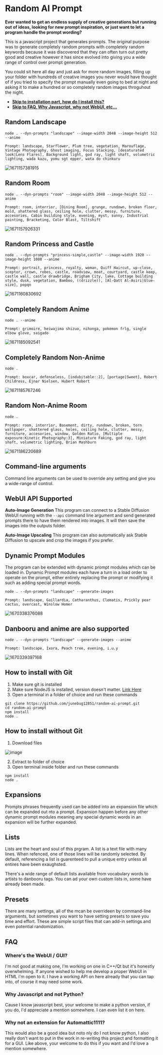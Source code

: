 # Random AI Prompt

**Ever wanted to get an endless supply of creative generations but running out of ideas, looking for new prompt inspiration, or just want to let a program handle the prompt wording?**

This is a javascript project that generates prompts. The original purpose
was to generate completely random prompts with completely random keywords because
it was discovered that they can often turn out pretty good and creative however
it has since evolved into giving you a wide range of control over prompt
generation.

You could sit here all day and just ask for more random images, filling up your folder with hundreds of creative images you never would have thought of if you tried to specify the prompt manually even going to bed at night and asking it to make a hundred or so completely random images throguhout the night.

* **[Skip to installation part, how do I install this?](#how-to-install-with-git)**
* **[Skip to FAQ, Why Javascript, why not WebUI, etc...](#faq)**

## Random Landscape

```
node . --dyn-prompts "landscape" --image-width 2048 --image-height 512 --anime

Prompt: landscape, Starflower, Plum tree, vegetation, Marouflage, Vintage Photography, Ghost imaging, Focus Stacking, [desaturated look|Lens Flares], Background light, god ray, light shaft, volumetric lighting, wada kazu, yomu sgt epper, wata do chinkuru
```

![1671157381915](https://user-images.githubusercontent.com/1305564/208066724-110f40a9-42c3-4825-9c2b-75b5c3be59d5.png)

## Random Room

```
node . --dyn-prompts "room" --image-width 2048 --image-height 512 --anime

Prompt: room, interrior, [Dining Room], grunge, rundown, broken floor, mold, shattered glass, ceiling hole, clutter, messy, furniture, accesories, Cabin building style, evening, myst, sunny, Industrial painting, Bracketing, Color Blast, Tiltshift
```

![1671157926331](https://user-images.githubusercontent.com/1305564/208067848-720f488c-7dc3-43a7-a751-e551a1a2b01c.png)

## Random Princess and Castle

```
node . --dyn-prompts "princess-simple,castle" --image-width 1920 --image-height 1088 --anime

Prompt: portrait, princess, royalty, woman, Quiff Haircut, up-close, sceptor, crown, robes, castle, roadview, moat, courtyard, castle keep, castle wall, castle drawbridge, Brigham City, lake, Cottage building style, dusk, vegetation, Bamboo, ((drizzle)), [Al-Qatt Al-Asiri|Glue-size], popqn
```

![1671160830692](https://user-images.githubusercontent.com/1305564/208071473-ecc07b97-5508-405b-b007-3636973ec005.png)

## Completely Random Anime

```
node . --anime

Prompt: grimoire, heiwajima shizuo, nihonga, pokemon frlg, single elbow glove, saigado
```

![1671185092541](https://user-images.githubusercontent.com/1305564/208074658-eef39d1d-46ad-476b-9ecf-8a4a3a2a47ab.png)

## Completely Random Non-Anime

```
node .

Prompt: boxcar, defenseless, [indubitable::2], [portage|Sweet], Robert Childress, Ejnar Nielsen, Hubert Robert
```

![1671185767246](https://user-images.githubusercontent.com/1305564/208076432-78593a5c-c3b5-47fb-a620-f445c37d9d3e.png)

## Random Non-Anime Room

```
node .

Prompt: room, interrior, Basement, dirty, rundown, broken, torn wallpaper, shattered glass, holes, ceiling hole, clutter, messy, furniture, accesories, window, Golden Ratio, [Multiple exposure:Kinetic Photography:3], Miniature Faking, god ray, light shaft, volumetric lighting, Brian Mashburn
```

![1671186220689](https://user-images.githubusercontent.com/1305564/208078096-1cfe82fa-6aab-4b77-8037-a80dda12eab9.png)

## Command-line arguments

Command line arguments can be used to override any setting and give you a wide-range of control.

## WebUI API Supported

**Auto-Image Generation**
This program can connect to a Stable Diffusion WebUI running with the `--api`
command line argument and send generated prompts there to have them rendered
into images. It will then save the images into the outputs folder.

**Auto-Image Upscaling**
This program can also automatically ask Stable Diffusion to upscale and crop the
images if you prefer.

## Dynamic Prompt Modules

The program can be extended with dynamic prompt modules which can be loaded in.
Dynamic Prompt modules each have a turn in a load order to operate on the prompt,
either entirely replacing the prompt or modifying it such as adding special prompt
words.

```
node . --dyn-prompts "landscape" --generate-images

Prompt: landscape, Gaillardia, Catharanthus, Clematis, Prickly pear cactus, overcast, Winslow Homer
```

![1670338376088](https://user-images.githubusercontent.com/1305564/205946500-e172b23e-2944-4363-a693-f9879aeb033e.png)

## Danbooru and anime are also supported

```
node . --dyn-prompts "landscape" --generate-images --anime

Prompt: landscape, Ixora, Peach tree, evening, i.u.y
```

![1670339397168](https://user-images.githubusercontent.com/1305564/205949915-e1eab384-2f42-4206-a109-d85d1d267e75.png)

## How to install with Git

1. Make sure git is installed
2. Make sure NodeJS is installed, version doesn't matter. [Link Here](https://nodejs.org)
3. Open a terminal in a folder of choice and run these commands

```
git clone https://github.com/junebug12851/random-ai-prompt.git
cd random-ai-prompt
npm install
node .
```

## How to install without Git

1. Download files

![image](https://user-images.githubusercontent.com/1305564/208082133-ff209076-1fb3-44ef-9a0d-c34f0f90a1e2.png)

2. Extract to folder of choice
3. Open terminal inside folder and run these commands

```
npm install
node .
```

## Expansions

Prompts phrases frequently used can be added into an expansion file which can
be expanded out nto a prompt. Expansion happen before any other dynamic prompt
modules meaning any special dynamic words in an expansion will be further 
expanded.

## Lists

Lists are the heart and soul of this prgram. A list is a text file with many
lines. When refenced, one of those lines will be randomly selected. By default,
referencing a list is guarenteed to pull a unique entry unless all entires have
been exaughsted.

There's a wide range of default lists available from vocabulary words to artists
to danbooru tags. You can ad your own custom lists in, some have already been made.

## Presets

There are many settings, all of the mcan be overrideen by command-line arguments,
but sometimes you want to have setting presets to save you time and effort. These
are simple script files that can add-in settings and even potential randomization.

## FAQ

### Where's the WebUI / GUI?

I'm not good at making one, I'm working on one in C++/Qt but it's honestly overwhelming. If anyone wished to help me develop a proper WebUI in HTML i'm open to it. I have a working API on here already that you can tap into, of course it may need some work.

### Why Javascript and not Python?

Cause I know javascript best, your welcome to make a python version, if you do, I'd appreciate a mention somewhere. I can even list it on here.

### Why not an extension for Automattic1111?

This would also be a good idea but noto nly do I not know python, I also really don't want to put in the work in re-writing this project and formatting it for a GUI. Like above, your welcome to do this if you want and I'd love a mention somewhere.
